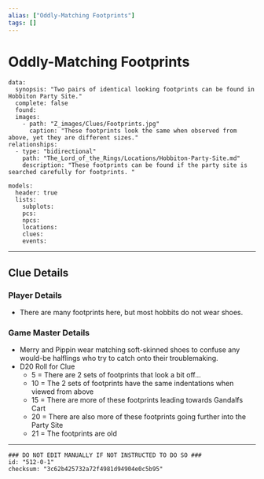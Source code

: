 ```yaml
---
alias: ["Oddly-Matching Footprints"]
tags: []
---
```

# Oddly-Matching Footprints

```RpgManagerData
data: 
  synopsis: "Two pairs of identical looking footprints can be found in Hobbiton Party Site."
  complete: false
  found: 
  images: 
    - path: "Z_images/Clues/Footprints.jpg"
      caption: "These footprints look the same when observed from above, yet they are different sizes."
relationships: 
  - type: "bidirectional"
    path: "The_Lord_of_the_Rings/Locations/Hobbiton-Party-Site.md"
    description: "These footprints can be found if the party site is searched carefully for footprints. "
```

```RpgManager
models: 
  header: true
  lists: 
    subplots: 
    pcs: 
    npcs: 
    locations: 
    clues: 
    events: 
```

---

## Clue Details
### Player Details
- There are many footprints here, but most hobbits do not wear shoes.

### Game Master Details

- Merry and Pippin wear matching soft-skinned shoes to confuse any would-be halflings who try to catch onto their troublemaking.
- D20 Roll for Clue
  - 5 = There are 2 sets of footprints that look a bit off...
  - 10 = The 2 sets of footprints have the same indentations when viewed from above
  - 15 = There are more of these footprints leading towards Gandalfs Cart
  - 20 = There are also more of these footprints going further into the Party Site
  - 21 = The footprints are old

---

```RpgManagerID
### DO NOT EDIT MANUALLY IF NOT INSTRUCTED TO DO SO ###
id: "512-0-1"
checksum: "3c62b425732a72f4981d94904e0c5b95"
```
